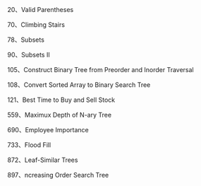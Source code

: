 20、Valid Parentheses

70、Climbing Stairs

78、Subsets

90、Subsets II

105、Construct Binary Tree from Preorder and Inorder Traversal

108、Convert Sorted Array to Binary Search Tree

121、Best Time to Buy and Sell Stock

559、Maximux Depth of N-ary Tree

690、Employee Importance

733、Flood Fill

872、Leaf-Similar Trees

897、ncreasing Order Search Tree